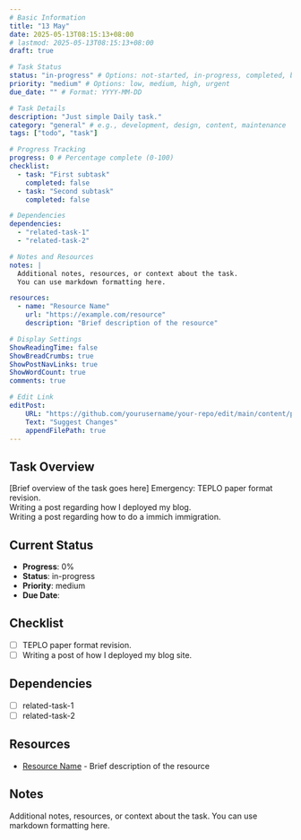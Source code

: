 ```yaml
---
# Basic Information
title: "13 May"
date: 2025-05-13T08:15:13+08:00
# lastmod: 2025-05-13T08:15:13+08:00
draft: true 

# Task Status
status: "in-progress" # Options: not-started, in-progress, completed, blocked
priority: "medium" # Options: low, medium, high, urgent
due_date: "" # Format: YYYY-MM-DD

# Task Details
description: "Just simple Daily task."
category: "general" # e.g., development, design, content, maintenance
tags: ["todo", "task"]

# Progress Tracking
progress: 0 # Percentage complete (0-100)
checklist:
  - task: "First subtask"
    completed: false
  - task: "Second subtask"
    completed: false

# Dependencies
dependencies:
  - "related-task-1"
  - "related-task-2"

# Notes and Resources
notes: |
  Additional notes, resources, or context about the task.
  You can use markdown formatting here.

resources:
  - name: "Resource Name"
    url: "https://example.com/resource"
    description: "Brief description of the resource"

# Display Settings
ShowReadingTime: false
ShowBreadCrumbs: true
ShowPostNavLinks: true
ShowWordCount: true
comments: true

# Edit Link
editPost:
    URL: "https://github.com/yourusername/your-repo/edit/main/content/posts/TODOs/13-May.md"
    Text: "Suggest Changes"
    appendFilePath: true
---
```


## Task Overview

[Brief overview of the task goes here]
Emergency: TEPLO paper format revision.\
Writing a post regarding how I deployed my blog.\
Writing a post regarding how to do a immich immigration.

## Current Status

- **Progress**: 0%
- **Status**: in-progress
- **Priority**: medium
- **Due Date**: 

## Checklist

- [ ] TEPLO paper format revision. 
- [ ] Writing a post of how I deployed my blog site. 

## Dependencies

- [ ] related-task-1
- [ ] related-task-2

## Resources

- [Resource Name](https://example.com/resource) - Brief description of the resource

## Notes

Additional notes, resources, or context about the task.
You can use markdown formatting here. 
